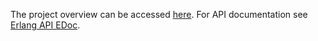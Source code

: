 The project overview can be accessed [here](clojure-like-erlang-agents/blob/master/doc/overview-summary.html).
For API documentation see [Erlang API EDoc](clojure-like-erlang-agents/blob/master/doc/index.html).
 

